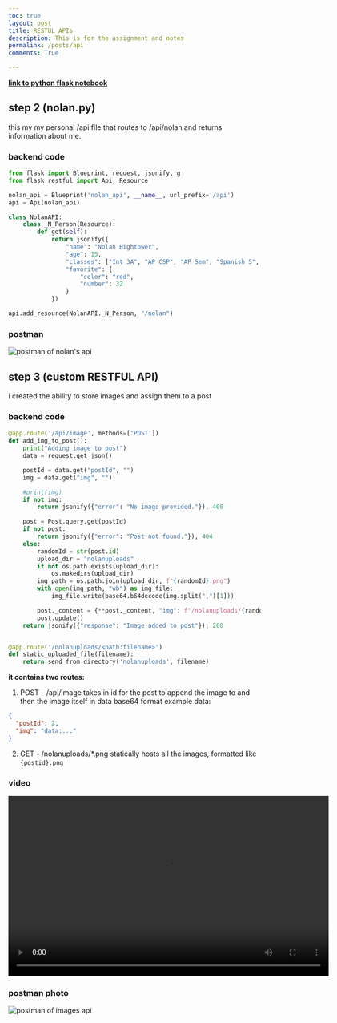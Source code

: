 ```yaml
---
toc: true
layout: post
title: RESTUL APIs
description: This is for the assignment and notes
permalink: /posts/api
comments: True

---
```


[**link to python flask notebook**](/nolan_2025/2024/12/02/python-flask_in_jupyter_IPYNB_2_.html)

## step 2 (nolan.py)

this my my personal /api file that routes to /api/nolan and returns information about me.

### backend code
```python
from flask import Blueprint, request, jsonify, g
from flask_restful import Api, Resource

nolan_api = Blueprint('nolan_api', __name__, url_prefix='/api')
api = Api(nolan_api)

class NolanAPI:
    class _N_Person(Resource):
        def get(self):
            return jsonify({
                "name": "Nolan Hightower",
                "age": 15,
                "classes": ["Int 3A", "AP CSP", "AP Sem", "Spanish 5", "AP World"],
                "favorite": {
                    "color": "red",
                    "number": 32
                }
            })

api.add_resource(NolanAPI._N_Person, "/nolan")
```

### postman
<image src="/nolan_2025/images/nolan_api.png" alt="postman of nolan's api"/>

## step 3 (custom RESTFUL API)

i created the ability to store images and assign them to a post

### backend code

```python
@app.route('/api/image', methods=['POST'])
def add_img_to_post():
    print("Adding image to post")
    data = request.get_json()

    postId = data.get("postId", "")
    img = data.get("img", "")

    #print(img)
    if not img:
        return jsonify({"error": "No image provided."}), 400

    post = Post.query.get(postId)
    if not post:
        return jsonify({"error": "Post not found."}), 404
    else:
        randomId = str(post.id)
        upload_dir = "nolanuploads"
        if not os.path.exists(upload_dir):
            os.makedirs(upload_dir)
        img_path = os.path.join(upload_dir, f"{randomId}.png")
        with open(img_path, "wb") as img_file:
            img_file.write(base64.b64decode(img.split(",")[1]))

        post._content = {**post._content, "img": f"/nolanuploads/{randomId}.png"}
        post.update()
    return jsonify({"response": "Image added to post"}), 200


@app.route('/nolanuploads/<path:filename>')
def static_uploaded_file(filename):
    return send_from_directory('nolanuploads', filename)
```

**it contains two routes:**

1. POST - /api/image
   takes in id for the post to append the image to and then the image itself in data base64 format
   example data:

```json
{
  "postId": 2,
  "img": "data:..."
}
```

2. GET - /nolanuploads/\*.png
   statically hosts all the images, formatted like `{postid}.png`

### video

<video height="360" width="640" controls>
    <source src="/nolan_2025/videos/images.webm" type="video/webm">
    dumb browser no video support
</video>

### postman photo

<img src="/nolan_2025/images/image_post.png" alt="postman of images api" />
